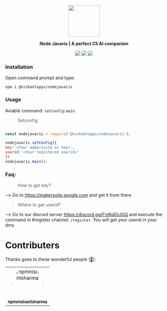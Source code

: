 <div align="center">
<img src="https://cdn.discordapp.com/attachments/1093272554405376161/1173565821243641897/logo.png?ex=65646b57&is=6551f657&hm=c88ba4c5c18ec0d187a1e62f640b2ab63e0f6ead0b7030d5ad77683a141a12cb&" width="100px" height="100px">
    <p style="font-style:bold;"><b>Node Javaris | A perfect Cli AI companion</b></p>
    <img src="https://github.com/nishantapps/node-javaris/actions/workflows/npm-publish.yml/badge.svg">
    <img src="https://github.com/nishantapps/node-javaris/actions/workflows/npm-publish-github-packages.yml/badge.svg">
    <a href="https://discord.gg/Fnt6qDrJGQ"><img src="https://img.shields.io/discord/1167478609905205430?logo=discord&label=Discord"></a>
</div>


### Installation

Open command prompt and type:
``` shell
npm i @nishantapps/nodejavaris
```

### Usage

Aviable command:
``setConfig``
``main``

> Setconfig:

``` js

const nodejavaris = require('@nishantapps/nodejavaris');

nodejavaris.setConfig({
key:'<Your makersuite ai key>',
userid:'<Your registered userid>'
})
nodejavaris.main();
```

### Faq:

>How to get key?

--> Go to https://makersuite.google.com and get it from there

> Where to get userid?

--> Go to our discord server https://discord.gg/Fnt6qDrJGQ and execute the command in #register channel: ``/register``. You will get your userid in your dms

# Contributers


Thanks goes to these wonderful people ([:hugs:](https://allcontributors.org/docs/en/emoji-key)):

<!-- ALL-CONTRIBUTORS-LIST:START - Do not remove or modify this section -->
<!-- prettier-ignore-start -->
<!-- markdownlint-disable -->
<table>
    <tbody>
        <tr>
            <td align="center">
    <a href="https://github.com/npmnishantsharma">
        <img style="border-radius:50%;" src="https://avatars.githubusercontent.com/u/99231654?v=4" width="100px;" alt="npmnishantsharma"/>
        <br />
        <sub><b>npmnishantsharma</b></sub>
    </a>
</td>
        </tr>
    </tbody>
</table>

